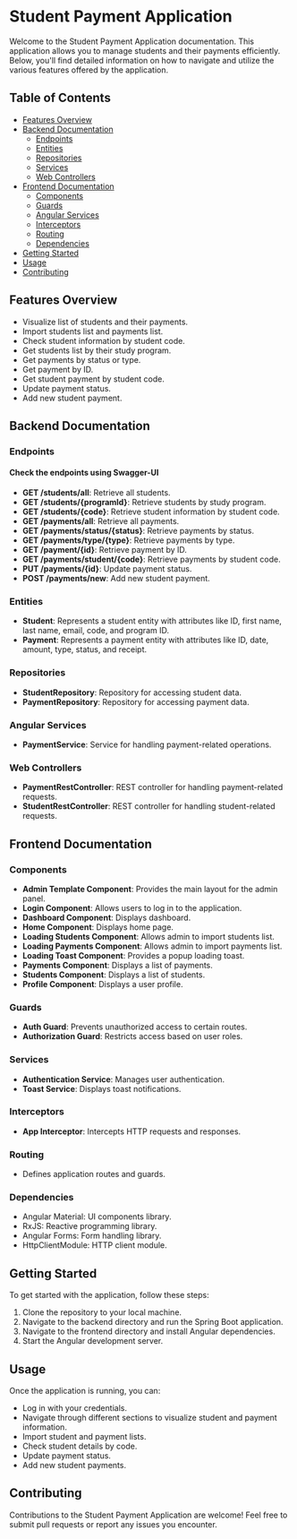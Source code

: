 # Student Payment Application

Welcome to the Student Payment Application documentation. This application allows you to manage students and their payments efficiently. Below, you'll find detailed information on how to navigate and utilize the various features offered by the application.

## Table of Contents

- [Features Overview](#features-overview)
- [Backend Documentation](#backend-documentation)
  - [Endpoints](#endpoints)
  - [Entities](#entities)
  - [Repositories](#repositories)
  - [Services](#services)
  - [Web Controllers](#web-controllers)
- [Frontend Documentation](#frontend-documentation)
  - [Components](#components)
  - [Guards](#guards)
  - [Angular Services](#angular-services)
  - [Interceptors](#interceptors)
  - [Routing](#routing)
  - [Dependencies](#dependencies)
- [Getting Started](#getting-started)
- [Usage](#usage)
- [Contributing](#contributing)

## Features Overview

- Visualize list of students and their payments.
- Import students list and payments list.
- Check student information by student code.
- Get students list by their study program.
- Get payments by status or type.
- Get payment by ID.
- Get student payment by student code.
- Update payment status.
- Add new student payment.

## Backend Documentation

### Endpoints

#### **Check the endpoints using Swagger-UI**

- **GET /students/all**: Retrieve all students.
- **GET /students/{programId}**: Retrieve students by study program.
- **GET /students/{code}**: Retrieve student information by student code.
- **GET /payments/all**: Retrieve all payments.
- **GET /payments/status/{status}**: Retrieve payments by status.
- **GET /payments/type/{type}**: Retrieve payments by type.
- **GET /payment/{id}**: Retrieve payment by ID.
- **GET /payments/student/{code}**: Retrieve payments by student code.
- **PUT /payments/{id}**: Update payment status.
- **POST /payments/new**: Add new student payment.

### Entities

- **Student**: Represents a student entity with attributes like ID, first name, last name, email, code, and program ID.
- **Payment**: Represents a payment entity with attributes like ID, date, amount, type, status, and receipt.

### Repositories

- **StudentRepository**: Repository for accessing student data.
- **PaymentRepository**: Repository for accessing payment data.

### Angular Services

- **PaymentService**: Service for handling payment-related operations.

### Web Controllers

- **PaymentRestController**: REST controller for handling payment-related requests.
- **StudentRestController**: REST controller for handling student-related requests.

## Frontend Documentation

### Components

- **Admin Template Component**: Provides the main layout for the admin panel.
- **Login Component**: Allows users to log in to the application.
- **Dashboard Component**: Displays dashboard.
- **Home Component**: Displays home page.
- **Loading Students Component**: Allows admin to import students list.
- **Loading Payments Component**: Allows admin to import payments list.
- **Loading Toast Component**: Provides a popup loading toast.
- **Payments Component**: Displays a list of payments.
- **Students Component**: Displays a list of students.
- **Profile Component**: Displays a user profile.

### Guards

- **Auth Guard**: Prevents unauthorized access to certain routes.
- **Authorization Guard**: Restricts access based on user roles.

### Services

- **Authentication Service**: Manages user authentication.
- **Toast Service**: Displays toast notifications.

### Interceptors

- **App Interceptor**: Intercepts HTTP requests and responses.

### Routing

- Defines application routes and guards.

### Dependencies

- Angular Material: UI components library.
- RxJS: Reactive programming library.
- Angular Forms: Form handling library.
- HttpClientModule: HTTP client module.

## Getting Started

To get started with the application, follow these steps:

1. Clone the repository to your local machine.
2. Navigate to the backend directory and run the Spring Boot application.
3. Navigate to the frontend directory and install Angular dependencies.
4. Start the Angular development server.

## Usage

Once the application is running, you can:

- Log in with your credentials.
- Navigate through different sections to visualize student and payment information.
- Import student and payment lists.
- Check student details by code.
- Update payment status.
- Add new student payments.

## Contributing

Contributions to the Student Payment Application are welcome! Feel free to submit pull requests or report any issues you encounter.
